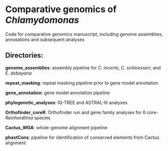 # Comparative genomics of *Chlamydomonas*

Code for comparative genomics manuscript, including genome assemblies, annotations and subsequent analyses

## Directories:

**genome_assemblies**: assembly pipeline for *C. incerta*, *C. schloesseri*, and *E. debayana*

**repeat_masking**: repeat masking pipeline prior to gene model annotation

**gene_annotation**: gene model annotation pipeline

**phylogenetic_analyses**: IQ-TREE and ASTRAL-III analyses

**Orthofinder_coreR**: Orthofinder run and gene family analyses for 6 core-*Reinhardtinia* species

**Cactus_WGA**: whole-genome alignment pipeline

**phastCons**: pipeline for identification of conserved elements from Cactus alignment

